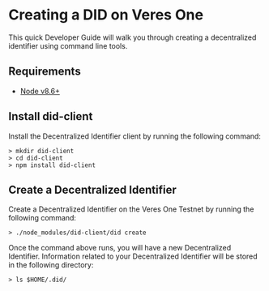 # Creating a DID on Veres One

This quick Developer Guide will walk you through creating a decentralized
identifier using command line tools.

## Requirements

* [Node v8.6+](https://nodejs.org/en/download/)

## Install did-client

Install the Decentralized Identifier client by running the following command:

```
> mkdir did-client
> cd did-client
> npm install did-client
```

## Create a Decentralized Identifier

Create a Decentralized Identifier on the Veres One Testnet by running the
following command:

```
> ./node_modules/did-client/did create
```

Once the command above runs, you will have a new Decentralized Identifier.
Information related to your Decentralized Identifier will be stored in the
following directory:

```
> ls $HOME/.did/
```
